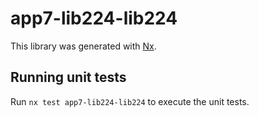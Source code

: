 # app7-lib224-lib224

This library was generated with [Nx](https://nx.dev).

## Running unit tests

Run `nx test app7-lib224-lib224` to execute the unit tests.
